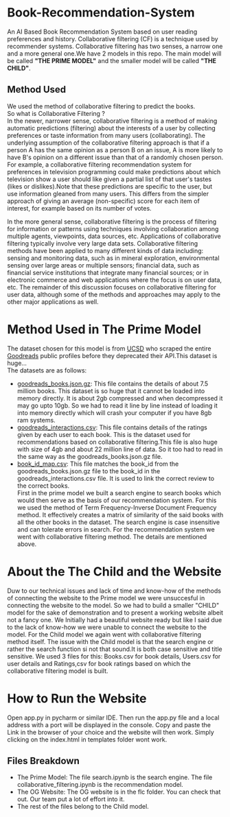 # Book-Recommendation-System
 An AI Based Book Recommendation System based on user reading preferences and history. Collaborative filtering (CF) is a technique used by recommender systems. Collaborative filtering has two senses, a narrow one and a more general one.We have 2 models in this repo. The main model will be called **"THE PRIME MODEL"** and the smaller model will be called **"THE CHILD"**.
 
 ## Method Used
 We used the method of collaborative filtering to predict the books. <br>
 So what is Collaborative Filtering ?  <br>
In the newer, narrower sense, collaborative filtering is a method of making automatic predictions (filtering) about the interests of a user by collecting preferences or taste information from many users (collaborating). The underlying assumption of the collaborative filtering approach is that if a person A has the same opinion as a person B on an issue, A is more likely to have B's opinion on a different issue than that of a randomly chosen person. For example, a collaborative filtering recommendation system for preferences in television programming could make predictions about which television show a user should like given a partial list of that user's tastes (likes or dislikes).Note that these predictions are specific to the user, but use information gleaned from many users. This differs from the simpler approach of giving an average (non-specific) score for each item of interest, for example based on its number of votes.

In the more general sense, collaborative filtering is the process of filtering for information or patterns using techniques involving collaboration among multiple agents, viewpoints, data sources, etc. Applications of collaborative filtering typically involve very large data sets. Collaborative filtering methods have been applied to many different kinds of data including: sensing and monitoring data, such as in mineral exploration, environmental sensing over large areas or multiple sensors; financial data, such as financial service institutions that integrate many financial sources; or in electronic commerce and web applications where the focus is on user data, etc. The remainder of this discussion focuses on collaborative filtering for user data, although some of the methods and approaches may apply to the other major applications as well.

# Method Used in The Prime Model
The  dataset chosen for this model is from [UCSD](https://sites.google.com/eng.ucsd.edu/ucsdbookgraph/home) who scraped the entire [Goodreads](https://www.goodreads.com/) public profiles before they deprecated their API.This dataset is huge...  
The datasets are as follows: <br>
* [goodreads_books.json.gz](https://drive.google.com/uc?id=1LXpK1UfqtP89H1tYy0pBGHjYk8IhigUK): This file contains the details of about 7.5 million books. This dataset is so huge that it cannot be loaded into memory directly. It is about 2gb compressed and when decompressed it may go upto 10gb. So we had to read it line by line instead of loading it into memory directly which will crash your computer if you have 8gb ram systems.
* [goodreads_interactions.csv](https://drive.google.com/open?id=1zmylV7XW2dfQVCLeg1LbllfQtHD2KUon): This file contains details of the ratings given by each user to each book. This is the dataset used for recommendations based on collaborative filtering.This file is also huge with size of 4gb and about 22 million line of data. So it too had to read in the same way as the goodreads_books.json.gz file.
* [book_id_map.csv](https://drive.google.com/uc?id=1CHTAaNwyzvbi1TR08MJrJ03BxA266Yxr): This file matches the book_id from the goodreads_books.json.gz file to the book_id in the goodreads_interactions.csv file. It is used to link the correct review to the correct books.  
First in the prime model we built a search engine to search books which would then serve as the basis of our recommendation system. For this we used the method of Term Frequency-Inverse Document Frequency method. It effectively creates a matrix of similarity of the said books with all the other books in the dataset. The search engine is case insensitive and can tolerate errors in search. For the recommendation system we went with collaborative filtering method. The details are mentioned above.

# About the The Child and the Website
Duw to our technical issues and lack of time and know-how of the methods of connecting the website to the Prime model we were unsuccesful in connecting the website to the model. So we had to build a smaller "CHILD" model for the sake of demonstration and to present a working website albeit not a fancy one. We Initially had a beautiful website ready but like I said due to the lack of know-how we were unable to connect the website to the model. 
For the Child model we again went with collaborative filtering method itself. The issue with the Child model is that the search engine or rather the search function si not that sound.It is both case sensitive and title sensitive. We used 3 files for this: Books.csv for book details, Users.csv for user details and Ratings,csv for book ratings based on which the collaborative filtering model is built.

# How to Run the Website
Open app.py in pycharm or similar IDE. Then run the app.py file and a local address with a port will be displayed in the console. Copy and paste the Link in the browser of your choice and the website will then work. Simply clicking on the index.html in templates folder wont work.

## Files Breakdown
* The Prime Model: The file search.ipynb is the search engine. The  file collaborative_filtering.ipynb is the recommendation model.
* The OG Website: The OG website is in the flc folder. You can check that out. Our team put a lot of effort into it.
* The rest of the files belong to the Child model.


